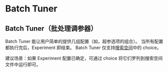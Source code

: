 # Batch Tuner

## Batch Tuner（批处理调参器）

Batch Tuner 能让用户简单的提供几组配置（如，超参选项的组合）。 当所有配置都执行完后，Experiment 即结束。 Batch Tuner 仅支持[搜索空间](../../../../../docs/zh_CN/SearchSpaceSpec.md)中的 choice。

建议场景：如果 Experiment 配置已确定，可通过 choice 将它们罗列到搜索空间文件中运行即可。